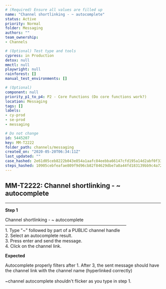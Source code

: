 ```yaml
---
# (Required) Ensure all values are filled up
name: "Channel shortlinking - ~ autocomplete"
status: Active
priority: Normal
folder: Messaging
authors: ""
team_ownership: 
- Channels

# (Optional) Test type and tools
cypress: in Production
detox: null
mmctl: null
playwright: null
rainforest: []
manual_test_environments: []

# (Optional)
component: null
priority_p1_to_p4: P2 - Core Functions (Do core functions work?)
location: Messaging
tags: []
labels: 
- cy-prod
- se-prod
- messaging

# Do not change
id: 5445207
key: MM-T2222
folder_path: channels/messaging
created_on: "2020-05-20T06:34:11Z"
last_updated: ""
case_hashed: 2e61d05ceb8222b043e854a1aafc84eebba66147cfd195a14d2abf0f3330c316d07ee99b5b5359d146c9add32ac21dd3
steps_hashed: 10905cebfeafae809f9d96cb82f84629dbe7a8a44fd183139bb9c4a72021ef35f3cf461b5374ff5116283cba3118d9d6
---
```


## MM-T2222: Channel shortlinking - ~ autocomplete

---

**Step 1**

Channel shortlinking - \~ autocomplete\
————————————————————————————\
1\. Type "\~" followed by part of a PUBLIC channel handle\
2\. Select an autocomplete result.\
3\. Press enter and send the message.\
4\. Click on the channel link.

**Expected**

Autocomplete properly filters after 1. After 3, the sent message should have the channel link with the channel name (hyperlinked correctly)\
\
\~channel autocomplete shouldn't flicker as you type in step 1.
